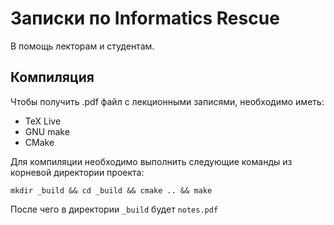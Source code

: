# Записки по Informatics Rescue

В помощь лекторам и студентам.

## Компиляция

Чтобы получить .pdf файл с лекционными записями, необходимо иметь:

* TeX Live
* GNU make
* CMake

Для компиляции необходимо выполнить следующие команды из корневой директории проекта:

    mkdir _build && cd _build && cmake .. && make

После чего в директории `_build` будет `notes.pdf`

